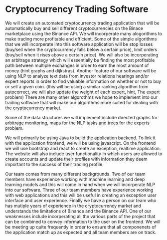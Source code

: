 # Cryptocurrency Trading Software

We will create an automated cryptocurrency trading application that will be automatically buy and sell different cryptocurrencies on the Binace marketplace using the Binance API. We will incorperate many alogorithms to make trading more profitable and efficient. Some of the simple algorithms that we will incorperate into this software application will be stop losses (buy/sell when the cryptocurrency falls below a certain price), limit orders (buy/sell when it rises above a certain price). We will also be incorperating an arbitrage strategy which will essentially be finding the most profitable path between multiple exchanges in order to earn the most amount of money (hint graphs and dijkstras). Another feature of our software will be using NLP to analyze text data from investor relations hearings and/or expert reports in order to find valuable information on whether or not to buy or sell a given coin. (this will be using a similar ranking algorithm from autocorrect, we will also update the weight of each expert, hint, The expert problem) There are many other algorothms we hope to implement into our trading software that will make our algorithms more suited for dealing with the cryptocurrency market. 

Some of the data structures we will implement include directed graphs for arbitrage monitoring, maps for the NLP tasks and trees for the experts problem. 

We will primarily be using Java to build the application backend. To link it with the application frontend, we will be using javascript. On the frontend we will use bootstrap and react to create an exception, realtime application. The website will also include user functionality in which users are allowed to create accounts and update their profiles with information they deem important to the success of their trading profile. 

Our team comes from many different backgrounds. Two of our team members have experience working with machine learning and deep learning models and this will come in hand when we will incorperate NLP into our software. Three of our team members have experience working with web applications and this will be useful in creating an exception user interface and user experience. Finally we have a person on our team who has mutiple years of experience in the cryptocurrency market and understands the limitations of Binance and the Binance API. One of our weaknesses include incorperating all the various parts of the project that can be combined to convey information to the user on the frontend. We will be meeting up quite frequently in order to ensure that all componenets of the application match up as expected and all team members are on track.
